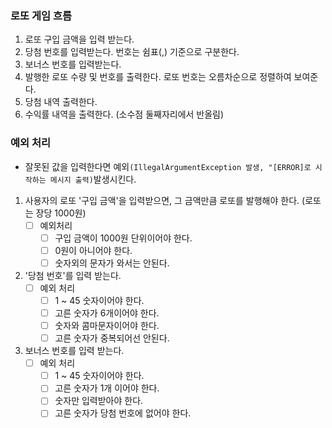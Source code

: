 ### 로또 게임 흐름
1. 로또 구입 금액을 입력 받는다.
2. 당첨 번호를 입력받는다. 번호는 쉼표(,) 기준으로 구분한다.
3. 보너스 번호를 입력받는다.
4. 발행한 로또 수량 및 번호를 출력한다. 로또 번호는 오름차순으로 정렬하여 보여준다.
5. 당첨 내역 출력한다.
6. 수익률 내역을 출력한다. (소수점 둘째자리에서 반올림)

### 예외 처리
- 잘못된 값을 입력한다면 예외`(IllegalArgumentException 발생, "[ERROR]로 시작하는 메시지 출력)`발생시킨다.
1. 사용자의 로또 '구입 금액'을 입력받으면, 그 금액만큼 로또를 발행해야 한다. (로또는 장당 1000원)
    - [ ] 예외처리
        - [ ] 구입 금액이 1000원 단위이어야 한다.
        - [ ] 0원이 아니어야 한다.
        - [ ] 숫자외의 문자가 와서는 안된다.

2. '당첨 번호'를 입력 받는다.
    - [ ] 예외 처리
        - [ ] 1 ~ 45 숫자이어야 한다.
        - [ ] 고른 숫자가 6개이어야 한다.
        - [ ] 숫자와 콤마문자이어야 한다.
        - [ ] 고른 숫자가 중복되어선 안된다.

3. 보너스 번호를 입력 받는다.
    - [ ] 예외 처리
        - [ ] 1 ~ 45 숫자이어야 한다.
        - [ ] 고른 숫자가 1개 이어야 한다.
        - [ ] 숫자만 입력받아야 한다.
        - [ ] 고른 숫자가 당첨 번호에 없어야 한다.